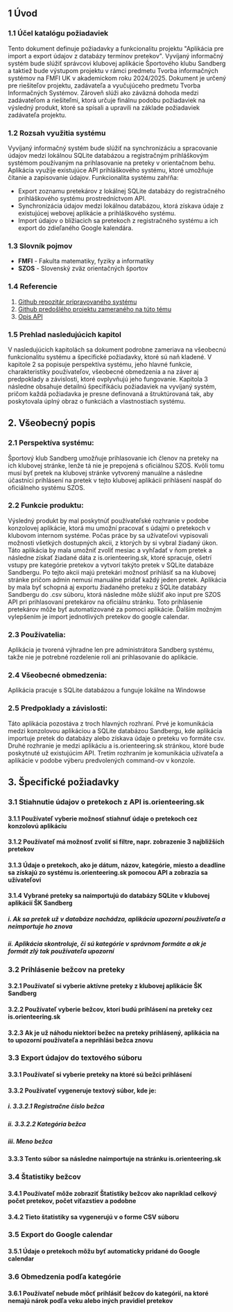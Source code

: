 ## 1 Úvod
### 1.1 Účel katalógu požiadaviek
Tento dokument definuje požiadavky a funkcionalitu projektu "Aplikácia pre import a export údajov z databázy termínov pretekov". Vyvíjaný informačný systém bude slúžiť správcovi klubovej aplikácie Športového klubu Sandberg a taktiež bude výstupom projektu v rámci predmetu Tvorba informačných systémov na FMFI UK v akademickom roku 2024/2025. Dokument je určený pre riešiteľov projektu, zadávateľa a vyučujúceho predmetu Tvorba Informačných Systémov. Zároveň slúži ako záväzná dohoda medzi zadávateľom a riešiteľmi, ktorá určuje finálnu podobu požiadaviek na výsledný produkt, ktoré sa spísali a upravili na základe požiadaviek zadávateľa projektu.

### 1.2 Rozsah využitia systému
Vyvíjaný informačný systém bude slúžiť na synchronizáciu a spracovanie údajov medzi lokálnou SQLite databázou a registračným prihláškovým systémom používaným na prihlasovanie na preteky v orientačnom behu. Aplikácia využije existujúce API prihláškového systému, ktoré umožňuje čítanie a zapisovanie údajov. Funkcionalita systému zahŕňa:

-	Export zoznamu pretekárov z lokálnej SQLite databázy do registračného prihláškového systému prostredníctvom API.
-	Synchronizácia údajov medzi lokálnou databázou, ktorá získava údaje z existujúcej webovej aplikácie a prihláškového systému.
-	Import údajov o blížiacich sa pretekoch z registračného systému a ich export do zdieľaného Google kalendára.

### 1.3 Slovník pojmov
- <b>FMFI</b> - Fakulta matematiky, fyziky a informatiky
- <b>SZOS</b> - Slovenský zväz orientačných športov

### 1.4 Referencie
  1. [Github repozitár pripravovaného systému](https://github.com/TIS2024-FMFI/preteky.git)
  2. [Github predošlého projektu zameraného na túto tému](https://github.com/TIS2023-FMFI/sportovy-pretek)
  3. [Opis API](https://github.com/TIS2024-FMFI/preteky/tree/main/API/is.orienteering.sk) 
 

### 1.5 Prehlad nasledujúcich kapitol
 
V nasledujúcich kapitolách sa dokument podrobne zameriava na všeobecnú funkcionalitu systému a špecifické požiadavky, ktoré sú naň kladené. V kapitole 2 sa popisuje perspektíva systému, jeho hlavné funkcie, charakteristiky používateľov, všeobecné obmedzenia a na záver aj predpoklady a závislosti, ktoré ovplyvňujú jeho fungovanie. Kapitola 3 následne obsahuje detailnú špecifikáciu požiadaviek na vyvíjaný systém, pričom každá požiadavka je presne definovaná a štruktúrovaná tak, aby poskytovala úplný obraz o funkciách a vlastnostiach systému.

## 2. Všeobecný popis

### 2.1 Perspektíva systému:
Športový klub Sandberg umožňuje prihlasovanie ich členov na preteky na ich klubovej stránke, lenže tá nie je prepojená s oficiálnou SZOS. Kvôli tomu musí byť pretek na klubovej stránke vytvorený manuálne a následne účastníci prihlásení na pretek v tejto klubovej aplikácii prihlásení naspäť do oficiálneho systému SZOS. 

### 2.2 Funkcie produktu:
Výsledný produkt by mal poskytnúť používateľské rozhranie v podobe konzolovej aplikácie, ktorá mu umožní pracovať s údajmi o pretekoch v klubovom internom systéme. Počas práce by sa užívateľovi vypisovali možnosti všetkých dostupných akcii, z ktorých by si vybral žiadaný úkon.
Táto aplikácia by mala umožniť zvoliť mesiac a vyhľadať v ňom pretek a následne získať žiadané dáta z is.orienteering.sk, ktoré spracuje, ošetrí vstupy pre kategórie pretekov a vytvorí takýto pretek v SQLite databáze Sandbergu. Po tejto akcii majú pretekári možnosť prihlásiť sa na klubovej stránke pričom admin nemusí manuálne pridať každý jeden pretek. 
Aplikácia by mala byť schopná aj exportu žiadaného preteku z SQLite databázy Sandbergu do .csv súboru, ktorá následne môže slúžiť ako input pre SZOS API pri prihlasovaní pretekárov na oficiálnu stránku. Toto prihlásenie pretekárov môže byť automatizované za pomoci aplikácie.
Ďalším možným vylepšením je import jednotlivých pretekov do google calendar.

### 2.3 Používatelia:
Aplikácia je tvorená výhradne len pre administrátora Sandberg systému, takže nie je potrebné rozdelenie rolí ani prihlasovanie do aplikácie.

### 2.4 Všeobecné obmedzenia:
Aplikácia pracuje s SQLite databázou a funguje lokálne na Windowse

### 2.5 Predpoklady a závislosti:
Táto aplikácia pozostáva z troch hlavných rozhraní. Prvé je komunikácia medzi konzolovou aplikáciou a SQLite databázou Sandbergu, kde aplikácia importuje pretek do databázy alebo získava údaje o preteku vo formáte csv. Druhé rozhranie je medzi aplikáciu a is.orienteering.sk stránkou, ktoré bude poskytnuté už existujúcim API. Tretím rozhraním je komunikácia užívateľa a aplikácie v podobe výberu predvolených command-ov v konzole.


## 3. Špecifické požiadavky
###  3.1 Stiahnutie údajov o pretekoch z API is.orienteering.sk
#### 3.1.1 Používateľ vyberie možnosť stiahnuť údaje o pretekoch cez konzolovú aplikáciu
#### 3.1.2 Používateľ má možnosť zvoliť si filtre, napr. zobrazenie 3 najbližších pretekov
        
####  3.1.3 Údaje o pretekoch, ako je dátum, názov, kategórie, miesto a deadline sa získajú zo systému is.orienteering.sk pomocou API a zobrazia sa užívateľovi 
     
####     3.1.4 Vybrané preteky sa naimportujú do databázy SQLite v klubovej aplikácií ŠK Sandberg
     
#####        i. Ak sa pretek už v databáze nachádza, aplikácia upozorní používateľa a neimportuje ho znova
#####       ii. Aplikácia skontroluje, či sú kategórie v správnom formáte a ak je formát zlý tak používateľa upozorní
### 3.2 Prihlásenie bežcov na preteky
####  3.2.1 Používateľ si vyberie aktívne preteky z klubovej aplikácie ŠK Sandberg
####         3.2.2 Používateľ vyberie bežcov, ktorí budú prihlásení na preteky cez is.orienteering.sk
####         3.2.3 Ak je už náhodu niektorí bežec na preteky prihlásený, aplikácia na to upozorní používateľa a neprihlási bežca znovu
### 3.3 Export údajov do textového súboru
  #### 3.3.1 Používateľ si vyberie preteky na ktoré sú bežci prihlásení
  ####      3.3.2 Používateľ vygeneruje textový súbor, kde je:
  #####          i. 3.3.2.1 Registračne číslo bežca
  #####          ii. 3.3.2.2 Kategória bežca
  #####          iii. Meno bežca
  ####      3.3.3 Tento súbor sa následne naimportuje na stránku is.orienteering.sk
### 3.4 Štatistiky bežcov
####  3.4.1 Používateľ môže zobraziť Štatistiky bežcov ako napríklad celkový počet pretekov, počet víťazstiev a podobne
####        3.4.2 Tieto štatistiky sa vygenerujú v o forme CSV súboru
### 3.5 Export do Google calendar
####   3.5.1 Údaje o pretekoch môžu byť automaticky pridané do Google calendar
### 3.6 Obmedzenia podľa kategórie
####   3.6.1 Používateľ nebude môcť prihlásiť bežcov do kategórií, na ktoré nemajú nárok podľa veku alebo iných pravidiel pretekov

